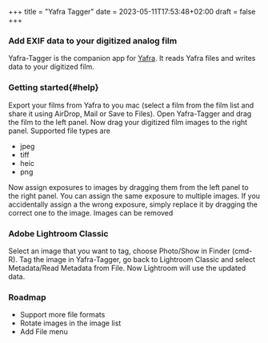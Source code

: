 +++
title = "Yafra Tagger"
date =  2023-05-11T17:53:48+02:00
draft = false
+++



### Add EXIF data to your digitized analog film

Yafra-Tagger is the companion app for [Yafra](/yafra). It reads Yafra files and writes data to your digitized film. 

### Getting started{#help}
Export your films from Yafra to you mac (select a film from the film list and share it using AirDrop, Mail or Save to Files). Open Yafra-Tagger and drag the film to the left panel. Now drag your digitized film images to the right panel. Supported file types are
- jpeg
- tiff
- heic
- png

Now assign exposures to images by dragging them from the left panel to the right panel. You can assign the same exposure to multiple images. If you accidentally assign a the wrong exposure, simply replace it by dragging the correct one to the image.
Images can be removed
### Adobe Lightroom Classic
Select an image that you want to tag, choose Photo/Show in Finder (cmd-R). Tag the image in Yafra-Tagger, go back to Lightroom Classic and select Metadata/Read Metadata from File. Now Lightroom will use the updated data.

### Roadmap
- Support more file formats
- Rotate images in the image list
- Add File menu